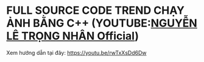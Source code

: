 # FULL SOURCE CODE TREND CHẠY ẢNH BẰNG C++ (YOUTUBE:[NGUYỄN LÊ TRỌNG NHÂN Official](https://www.youtube.com/watch?v=rwTxXsDd6Dw))
Xem hướng dẫn tại đây: https://youtu.be/rwTxXsDd6Dw
